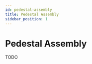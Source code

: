 ```yaml
---
id: pedestal-assembly
title: Pedestal Assembly
sidebar_position: 1
---
```


# Pedestal Assembly

TODO
